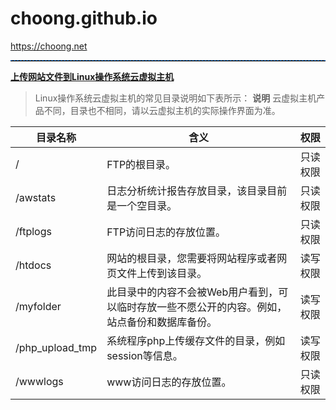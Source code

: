 # choong.github.io
https://choong.net

<hr style="height:1px;border:none;border-top:1px dashed #0066CC;">

[**上传网站文件到Linux操作系统云虚拟主机**](https://help.aliyun.com/knowledge_detail/36241.html)
> Linux操作系统云虚拟主机的常见目录说明如下表所示：
> **说明** 云虚拟主机产品不同，目录也不相同，请以云虚拟主机的实际操作界面为准。

| **目录名称** | **含义** | **权限** |
| --- | --- | --- |
| / | FTP的根目录。 | 只读权限 |
| /awstats | 日志分析统计报告存放目录，该目录目前是一个空目录。 | 只读权限 |
| /ftplogs | FTP访问日志的存放位置。 | 只读权限 |
| /htdocs | 网站的根目录，您需要将网站程序或者网页文件上传到该目录。 | 读写权限 |
| /myfolder | 此目录中的内容不会被Web用户看到，可以临时存放一些不愿公开的内容。例如，站点备份和数据库备份。 | 读写权限 |
| /php_upload_tmp | 系统程序php上传缓存文件的目录，例如session等信息。 | 读写权限 |
| /wwwlogs | www访问日志的存放位置。 | 只读权限 |

